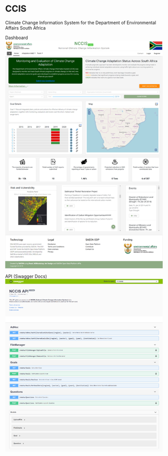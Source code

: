 # CCIS
Climate Change Information System for the Department of Environmental Affairs South Africa

Dashboard
![alt text](NCCIS001.png)

API (Swagger Docs)
![alt text](NCCIS002.png)
